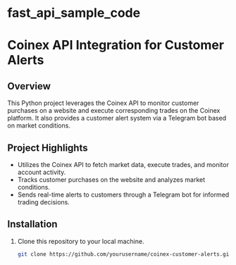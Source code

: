 # fast_api_sample_code
# Coinex API Integration for Customer Alerts

## Overview
This Python project leverages the Coinex API to monitor customer purchases on a website and execute corresponding trades on the Coinex platform.
It also provides a customer alert system via a Telegram bot based on market conditions.

## Project Highlights
- Utilizes the Coinex API to fetch market data, execute trades, and monitor account activity.
- Tracks customer purchases on the website and analyzes market conditions.
- Sends real-time alerts to customers through a Telegram bot for informed trading decisions.

## Installation
1. Clone this repository to your local machine.

   ```bash
   git clone https://github.com/yourusername/coinex-customer-alerts.git

